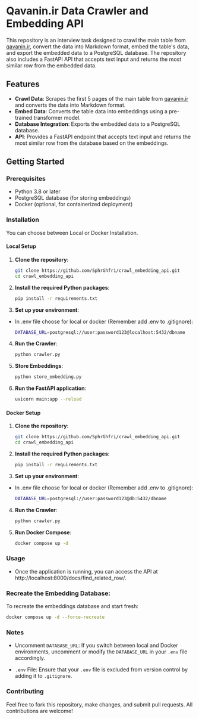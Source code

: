 # Qavanin.ir Data Crawler and Embedding API

This repository is an interview task designed to crawl the main table from [qavanin.ir](https://qavanin.ir), convert the data into Markdown format, embed the table's data, and export the embedded data to a PostgreSQL database. The repository also includes a FastAPI API that accepts text input and returns the most similar row from the embedded data.

## Features

- **Crawl Data**: Scrapes the first 5 pages of the main table from [qavanin.ir](https://qavanin.ir) and converts the data into Markdown format.
- **Embed Data**: Converts the table data into embeddings using a pre-trained transformer model.
- **Database Integration**: Exports the embedded data to a PostgreSQL database.
- **API**: Provides a FastAPI endpoint that accepts text input and returns the most similar row from the database based on the embeddings.

## Getting Started

### Prerequisites

- Python 3.8 or later
- PostgreSQL database (for storing embeddings)
- Docker (optional, for containerized deployment)

### Installation
You can choose between Local or Docker Installation.
#### Local Setup
1. **Clone the repository**:
   ```bash
   git clone https://github.com/SphrGhfri/crawl_embedding_api.git
   cd crawl_embedding_api
2. **Install the required Python packages**:
   ```bash
   pip install -r requirements.txt
3. **Set up your environment**:
- In .env file choose for local or docker (Remember add .env to .gitignore):
   ```bash
   DATABASE_URL=postgresql://user:password123@localhost:5432/dbname
4. **Run the Crawler**:
   ```bash
   python crawler.py
5. **Store Embeddings**:
   ```bash
   python store_embedding.py
6. **Run the FastAPI application**:
   ```bash
   uvicorn main:app --reload
#### Docker Setup
1. **Clone the repository**:
   ```bash
   git clone https://github.com/SphrGhfri/crawl_embedding_api.git
   cd crawl_embedding_api
2. **Install the required Python packages**:
   ```bash
   pip install -r requirements.txt
3. **Set up your environment**:
- In .env file choose for local or docker (Remember add .env to .gitignore):
   ```bash
   DATABASE_URL=postgresql://user:password123@db:5432/dbname
4. **Run the Crawler**:
   ```bash
   python crawler.py
5. **Run Docker Compose**:
   ```bash
   docker compose up -d
### Usage
- Once the application is running, you can access the API at http://localhost:8000/docs/find_related_row/.
### Recreate the Embedding Database:
To recreate the embeddings database and start fresh:
   ```bash
   docker compose up -d --force-recreate
   ```

### Notes
- Uncomment `DATABASE_URL`: If you switch between local and Docker environments, uncomment or modify the `DATABASE_URL` in your `.env` file accordingly.

- `.env` File: Ensure that your `.env` file is excluded from version control by adding it to `.gitignore`.

### Contributing
Feel free to fork this repository, make changes, and submit pull requests. All contributions are welcome!